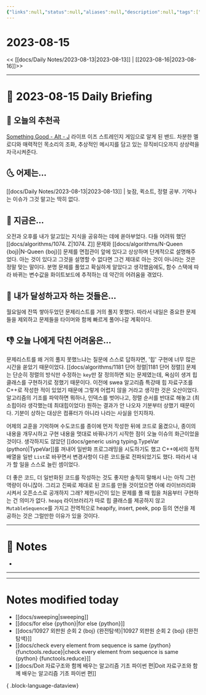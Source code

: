 ```yaml
---
{"links":null,"status":null,"aliases":null,"description":null,"tags":[" DailyNote "],"title":"2023-08-15","created":"2023-08-15T00:45:27","updated":"2025-01-14T18:42:21","dg-publish":true,"permalink":"/docs/Daily Notes/2023-08-15/","dgPassFrontmatter":true}
---
```



# 2023-08-15

<< [[docs/Daily Notes/2023-08-13\|2023-08-13]] | [[2023-08-16\|2023-08-16]]>>

---

# 📅 2023-08-15 Daily Briefing

## 🎵 오늘의 추천곡

[Something Good - Alt - J](https://youtu.be/aNYjOVo5IEw) 라이프 이즈 스트레인지 게임으로 알게 된 밴드. 차분한 멜로디와 매력적인 목소리의 조화, 추상적인 메시지를 담고 있는 뮤직비디오까지 상상력을 자극시켜준다.

## 🌜 어제는...

[[docs/Daily Notes/2023-08-13\|2023-08-13]] | 늦잠, 퀵소트, 정렬 공부. 기억나는 이슈가 그것 말고는 딱히 없다. 

## 🙌 지금은...

오전과 오후를 내가 알고있는 지식을 공유하는 데에 쏟아부었다. 다들 어려워 했던 [[docs/algorithms/1074. Z\|1074. Z]] 문제와 [[docs/algorithms/N-Queen {boj}\|N-Queen {boj}]] 문제를 면접관이 앞에 있다고 상상하며 단계적으로 설명해주었다. 아는 것이 있다고 그것을 설명할 수 없다면 그건 제대로 아는 것이 아니라는 것은 정말 맞는 말이다. 분명 문제를 풀었고 확실하게 알았다고 생각했음에도, 함수 스택에 따라 바뀌는 변수값을 화이트보드에 추적하는 데 약간의 어려움을 겪었다.

## 🚀 내가 달성하고자 하는 것들은...

월요일에 잔뜩 쌓아두었던 문제리스트를 거의 풀지 못했다. 따라서 내일은 중요한 문제들을 제외하고 문제들을 타이머와 함께 빠르게 풀어나갈 계획이다.

## 👎 오늘 나에게 닥친 어려움은...

문제리스트를 왜 거의 풀지 못했느냐는 질문에 스스로 답하자면, '힙' 구현에 너무 많은 시간을 쏟았기 때문이었다. [[docs/algorithms/1181 단어 정렬\|1181 단어 정렬]] 문제는 단순히 정렬의 방식만 수정하는 `key`만 잘 정의하면 되는 문제였는데, 욕심이 생겨 힙 클래스를 구현하기로 정했기 때문이다. 이전에 swea 알고리즘 특강때 힙 자료구조를 C++로 작성한 적이 있었기 때문에 그렇게 어렵지 않을 거라고 생각한 것은 오산이었다. 알고리즘의 기조를 파악하면 뭐하나, 인덱스를 벗어나고, 정렬 순서를 반대로 해놓고 (최소힙이라 생각했는데 최대힙이었다) 원하는 결과가 안 나오자 기분부터 상했기 때문이다. 기분이 상하는 대상은 컴퓨터가 아니라 나라는 사실을 인지하자. 

어제의 교훈을 기억하며 수도코드를 종이에 먼저 작성한 뒤에 코드로 옮겼으나, 종이의 내용을 개무시하고 구현 내용을 멋대로 바꿔나가기 시작한 점이 오늘 이슈의 화근이었을 것이다. 생각하지도 않았던 [[docs/generic using typing.TypeVar (python)\|TypeVar]]를 꺼내어 일반화 프로그래밍을 시도하기도 했고 C++에서의 정적배열을 일반 `List`로 바꾸면서 변경사항이 다른 코드들로 전파되었기도 했다. 따라서 내가 할 일을 스스로 늘린 셈이었다. 

더 좋은 코드, 더 일반화된 코드를 작성하는 것도 좋지만 솔직히 말해서 나는 아직 그런 역량이 아니잖아. 그리고 진짜로 제대로 된 코드를 만들 것이었으면 아예 라이브러리화 시켜서 오픈소스로 공개하지 그래? 제한시간이 있는 문제를 풀 때 힙을 처음부터 구현하는 건 의미가 없다. `heapq` 라이브러리가 따로 힙 클래스를 제공하지 않고 `MutableSequence`를 가지고 전역적으로 heapify, insert, peek, pop 등의 연산을 제공하는 것은 그럴만한 이유가 있을 것이다.

---

# 📝 Notes

- 

___



---

# Notes modified today

- [[docs/sweeping\|sweeping]]
- [[docs/for else {python}\|for else {python}]]
- [[docs/10927 외판원 순회 2 {boj} {완전탐색}\|10927 외판원 순회 2 {boj} {완전탐색}]]
- [[docs/check every element from sequence is same {python} {functools.reduce}\|check every element from sequence is same {python} {functools.reduce}]]
- [[docs/Doit 자료구조와 함께 배우는 알고리즘 기초 파이썬 편\|Doit 자료구조와 함께 배우는 알고리즘 기초 파이썬 편]]

{ .block-language-dataview}
